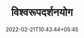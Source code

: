 ---
title: "विश्वरूपदर्शनयोग"
date: 2022-02-21T10:43:44+05:45
book:
    toc_page: false
    menu : geeta_menu
---